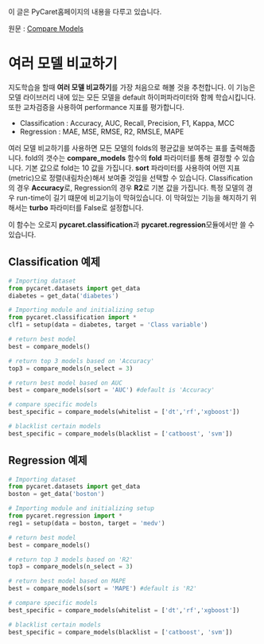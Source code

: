 이 글은 PyCaret홈페이지의 내용을 다루고 있습니다.

원문 : [Compare Models](https://pycaret.org/compare-models/)

# 여러 모델 비교하기

지도학습을 할때 **여러 모델 비교하기**를 가장 처음으로 해볼 것을 추천합니다. 이 기능은 모델 라이브러리 내에 있는 모든 모델을 default 하이퍼파라미터와 함께 학습시킵니다. 또한 교차검증을 사용하여 performance 지표를 평가합니다.

-   Classification : Accuracy, AUC, Recall, Precision, F1, Kappa, MCC
-   Regression : MAE, MSE, RMSE, R2, RMSLE, MAPE

여러 모델 비교하기를 사용하면 모든 모델의 folds의 평균값을 보여주는 표를 출력해줍니다. fold의 갯수는 **compare\_models** 함수의 **fold** 파라미터를 통해 결정할 수 있습니다. 기본 값으로 fold는 10 값을 가집니다. **sort** 파라미터를 사용하여 어떤 지표(metric)으로 정렬(내림차순)해서 보여줄 것임을 선택할 수 있습니다. Classification의 경우 **Accuracy**로, Regression의 경우 **R2**로 기본 값을 가집니다. 특정 모델의 경우 run-time이 길기 떄문에 비교기능이 막혀있습니다. 이 막혀있는 기능을 해지하기 위해서는 **turbo** 파라미터를 False로 설정합니다.

이 함수는 오로지 **pycaret.classification**과 **pycaret.regression**모듈에서만 쓸 수 있습니다.

## Classification 예제

```python
# Importing dataset
from pycaret.datasets import get_data
diabetes = get_data('diabetes')

# Importing module and initializing setup
from pycaret.classification import *
clf1 = setup(data = diabetes, target = 'Class variable')

# return best model
best = compare_models()

# return top 3 models based on 'Accuracy'
top3 = compare_models(n_select = 3)

# return best model based on AUC
best = compare_models(sort = 'AUC') #default is 'Accuracy'

# compare specific models
best_specific = compare_models(whitelist = ['dt','rf','xgboost'])

# blacklist certain models
best_specific = compare_models(blacklist = ['catboost', 'svm'])
```

## Regression 예제

```python
# Importing dataset
from pycaret.datasets import get_data
boston = get_data('boston')

# Importing module and initializing setup
from pycaret.regression import *
reg1 = setup(data = boston, target = 'medv')

# return best model
best = compare_models()

# return top 3 models based on 'R2'
top3 = compare_models(n_select = 3)

# return best model based on MAPE
best = compare_models(sort = 'MAPE') #default is 'R2'

# compare specific models
best_specific = compare_models(whitelist = ['dt','rf','xgboost'])

# blacklist certain models
best_specific = compare_models(blacklist = ['catboost', 'svm'])
```
